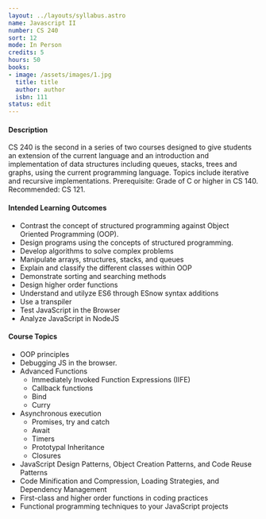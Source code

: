 ```yaml
---
layout: ../layouts/syllabus.astro
name: Javascript II
number: CS 240
sort: 12
mode: In Person
credits: 5
hours: 50
books:
- image: /assets/images/1.jpg
  title: title
  author: author
  isbn: 111
status: edit
---
```

<!-- Rationale for changes: This MCO is too general for a class called Javascript II.
GRISMER: I have done some tinkering here, and not to the description: Do you want to give it some magic, to be more specific to advanced topics in JS. This should include algorythm practice and a focus on the NodeJS ecosystem.


Description
This course will teach students how to create general-purpose JavaScript applications using Node.js, with a focus on web applications.
Intended Learning Outcomes
	Create industry-grade JavaScript code using common design patterns
	Use basic data structures such as arrays, lists, stacks, queues, and trees (optional)
	Develop common sorting and searching algorithms
	Use Node.js to create server-based JavaScript applications
	Understand how npm is used to manage Node.js applications
	Create web application servers using Express.js
Course Topics
	Review of OOP principles
	Review of FP principles
	Asynchronous design patterns
	Code review of arrays, lists, stacks, and queues
	Node.js
o	Modules
o	Asynchronous patterns
o	Events
o	Simple HTTP Server
	Express.js
o	Server-side rendered application with templates
o	RESTful endpoints







  -->

#### Description
CS 240 is the second in a series of two courses designed to give students an extension of the current language and an introduction and implementation of data structures including queues, stacks, trees and graphs, using the current programming language. Topics include iterative and recursive implementations. Prerequisite: Grade of C or higher in CS 140. Recommended: CS 121.

#### Intended Learning Outcomes
* Contrast the concept of structured programming against Object Oriented Programming (OOP). <!--???? -->
* Design programs using the concepts of structured programming.
* Develop algorithms to solve complex problems
* Manipulate arrays, structures, stacks, and queues
* Explain and classify the different classes within OOP
* Demonstrate sorting and searching methods
* Design higher order functions
* Understand and utilyze ES6 through ESnow syntax additions
* Use a transpiler <!-- ???? -->
* Test JavaScript in the Browser
* Analyze JavaScript in NodeJS

#### Course Topics
* OOP principles
* Debugging JS in the browser.
* Advanced Functions
  * Immediately Invoked Function Expressions (IIFE)
  * Callback functions
  * Bind
  * Curry
* Asynchronous execution
  * Promises, try and catch
  * Await
  * Timers
  * Prototypal Inheritance
  * Closures
* JavaScript Design Patterns, Object Creation Patterns, and Code Reuse Patterns
* Code Minification and Compression, Loading Strategies, and Dependency Management
* First-class and higher order functions in coding practices
* Functional programming techniques to your JavaScript projects